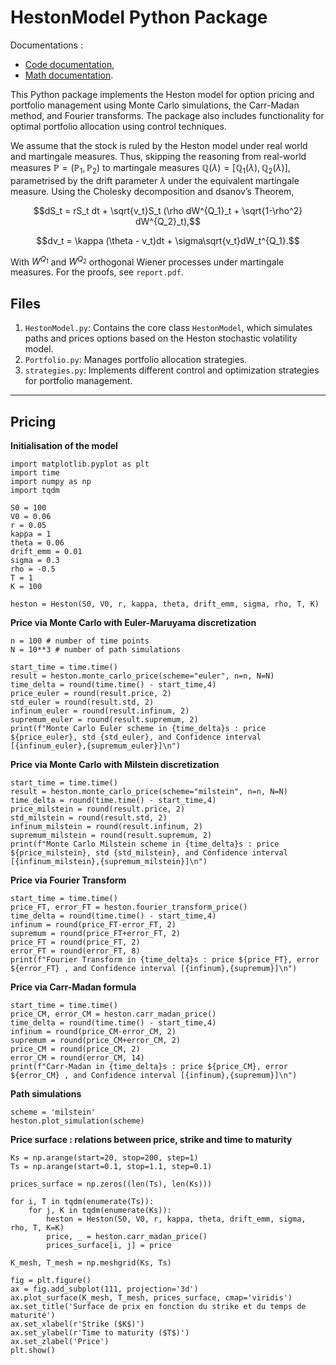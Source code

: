 # HestonModel Python Package
Documentations :
* [Code documentation](https://sarcasticmatrix.github.io/hestonModel/),
* [Math documentation](https://github.com/SarcasticMatrix/hestonModel/blob/main/report.pdf).

This Python package implements the Heston model for option pricing and portfolio management using Monte Carlo simulations, the Carr-Madan method, and Fourier transforms. The package also includes functionality for optimal portfolio allocation using control techniques.

We assume that the stock is ruled by the Heston model under real world and martingale measures. Thus, skipping the reasoning from real-world measures $\mathbb P = (\mathbb P_1,\mathbb P_2)$ to martingale measures $\mathbb Q(\lambda) = [\mathbb Q_1(\lambda),\mathbb Q_2(\lambda)]$, parametrised by the drift parameter $\lambda$ under the equivalent martingale measure. Using the Cholesky decomposition and dsanov’s Theorem,

$$dS_t = rS_t dt + \sqrt{v_t}S_t (\rho dW^{Q_1}_t + \sqrt{1-\rho^2} dW^{Q_2}_t),$$

$$dv_t = \kappa (\theta - v_t)dt + \sigma\sqrt{v_t}dW_t^{Q_1}.$$

With $W^{Q_1}$ and $W^{Q_2}$ orthogonal Wiener processes under martingale measures. For the proofs, see `report.pdf`.

## Files
1. `HestonModel.py`: Contains the core class `HestonModel`, which simulates paths and prices options based on the Heston stochastic volatility model.
2. `Portfolio.py`: Manages portfolio allocation strategies.
3. `strategies.py`: Implements different control and optimization strategies for portfolio management.
---

## Pricing

**Initialisation of the model**
```
import matplotlib.pyplot as plt 
import time
import numpy as np
import tqdm

S0 = 100
V0 = 0.06
r = 0.05
kappa = 1
theta = 0.06
drift_emm = 0.01 
sigma = 0.3
rho = -0.5
T = 1
K = 100

heston = Heston(S0, V0, r, kappa, theta, drift_emm, sigma, rho, T, K)
```

**Price via Monte Carlo with Euler-Maruyama discretization**
```
n = 100 # number of time points
N = 10**3 # number of path simulations

start_time = time.time()
result = heston.monte_carlo_price(scheme="euler", n=n, N=N)
time_delta = round(time.time() - start_time,4)
price_euler = round(result.price, 2)
std_euler = round(result.std, 2)
infinum_euler = round(result.infinum, 2)
supremum_euler = round(result.supremum, 2)
print(f"Monte Carlo Euler scheme in {time_delta}s : price ${price_euler}, std {std_euler}, and Confidence interval [{infinum_euler},{supremum_euler}]\n")
```
**Price via Monte Carlo with Milstein discretization**
```
start_time = time.time()
result = heston.monte_carlo_price(scheme="milstein", n=n, N=N)
time_delta = round(time.time() - start_time,4)
price_milstein = round(result.price, 2)
std_milstein = round(result.std, 2)
infinum_milstein = round(result.infinum, 2)
supremum_milstein = round(result.supremum, 2)
print(f"Monte Carlo Milstein scheme in {time_delta}s : price ${price_milstein}, std {std_milstein}, and Confidence interval [{infinum_milstein},{supremum_milstein}]\n")
```
**Price via Fourier Transform**
```
start_time = time.time()
price_FT, error_FT = heston.fourier_transform_price()
time_delta = round(time.time() - start_time,4)
infinum = round(price_FT-error_FT, 2)
supremum = round(price_FT+error_FT, 2)
price_FT = round(price_FT, 2)
error_FT = round(error_FT, 8)
print(f"Fourier Transform in {time_delta}s : price ${price_FT}, error ${error_FT} , and Confidence interval [{infinum},{supremum}]\n")
```
**Price via Carr-Madan formula**
```
start_time = time.time()
price_CM, error_CM = heston.carr_madan_price()
time_delta = round(time.time() - start_time,4)
infinum = round(price_CM-error_CM, 2)
supremum = round(price_CM+error_CM, 2)
price_CM = round(price_CM, 2)
error_CM = round(error_CM, 14)
print(f"Carr-Madan in {time_delta}s : price ${price_CM}, error ${error_CM} , and Confidence interval [{infinum},{supremum}]\n")
```
**Path simulations**
```
scheme = 'milstein'
heston.plot_simulation(scheme)
```
**Price surface : relations between price, strike and time to maturity**
```
Ks = np.arange(start=20, stop=200, step=1)
Ts = np.arange(start=0.1, stop=1.1, step=0.1)

prices_surface = np.zeros((len(Ts), len(Ks)))

for i, T in tqdm(enumerate(Ts)):
    for j, K in tqdm(enumerate(Ks)):
        heston = Heston(S0, V0, r, kappa, theta, drift_emm, sigma, rho, T, K=K)
        price, _ = heston.carr_madan_price()
        prices_surface[i, j] = price

K_mesh, T_mesh = np.meshgrid(Ks, Ts)

fig = plt.figure()
ax = fig.add_subplot(111, projection='3d')
ax.plot_surface(K_mesh, T_mesh, prices_surface, cmap='viridis')
ax.set_title('Surface de prix en fonction du strike et du temps de maturité')
ax.set_xlabel(r'Strike ($K$)')
ax.set_ylabel(r'Time to maturity ($T$)')
ax.set_zlabel('Price')
plt.show()
```
